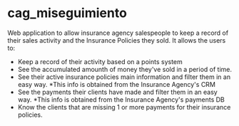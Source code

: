 # cag_miseguimiento
Web application to allow insurance agency salespeople to keep a record of their sales activity and the Insurance Policies they sold.
It allows the users to:
- Keep a record of their activity based on a points system
- See the accumulated amounth of money they've sold in a period of time.
- See their active insurance policies main information and filter them in an easy way. *This info is obtained from the Insurance Agency's CRM
- See the payments their clients have made and filter them in an easy way. *This info is obtained from the Insurance Agency's payments DB
- Know the clients that are missing 1 or more payments for their insurance policies.
